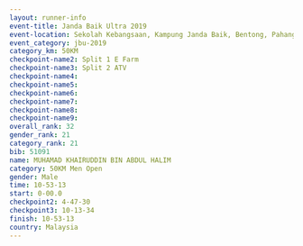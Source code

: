 ```yaml
---
layout: runner-info 
event-title: Janda Baik Ultra 2019
event-location: Sekolah Kebangsaan, Kampung Janda Baik, Bentong, Pahang, Malaysia
event_category: jbu-2019 
category_km: 50KM 
checkpoint-name2: Split 1 E Farm 
checkpoint-name3: Split 2 ATV 
checkpoint-name4: 
checkpoint-name5: 
checkpoint-name6: 
checkpoint-name7: 
checkpoint-name8: 
checkpoint-name9: 
overall_rank: 32
gender_rank: 21
category_rank: 21
bib: 51091
name: MUHAMAD KHAIRUDDIN BIN ABDUL HALIM
category: 50KM Men Open
gender: Male
time: 10-53-13
start: 0-00.0
checkpoint2: 4-47-30
checkpoint3: 10-13-34
finish: 10-53-13
country: Malaysia
---
```

